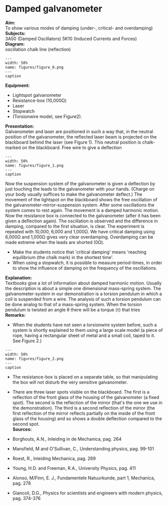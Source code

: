 # Damped galvanometer 
    
<b> Aim: </b>  
 To show various modes of damping (under-, critical- and overdamping)    
<b> Subjects: </b>  
 3A50 (Damped Oscillators) 5K10 (Induced Currents and Forces)   
<b> Diagram: </b>  
 oscillation chalk line (reflection)   
```{figure} figures/figure_0.png  
---  
width: 50%  
name: figures/figure_0.png  
---  
caption  
``` 
     
<b> Equipment: </b>  
 
 *  Lightspot galvanometer 
 *  Resistance-box (10,000Ω) 
 *  Laser 
 *  Stopwatch 
 *  (Torsionwire model, see Figure2).
     
<b> Presentation: </b>  
 Galvanometer and laser are positioned in such a way that, in the neutral position of the galvanometer, the reflected laser beam is projected on the blackboard behind the laser (see Figure 1). This neutral position is chalk-marked on the blackboard.   Free wire to give a deflection   
```{figure} figures/figure_1.png  
---  
width: 50%  
name: figures/figure_1.png  
---  
caption  
``` 
 Now the suspension system of the galvanometer is given a deflection by just touching the leads to the galvanometer with your hands. (Charge on your body usually suffices to make the galvanometer deflect.) The movement of the lightspot on the blackboard shows the free oscillation of the galvanometer-mirror-suspension system. After some oscillations the system comes to rest again. The movement is a damped harmonic motion. Now the resistance box is connected to the galvanometer (after it has been given a deflection again). The oscillation is observed and the difference in damping, compared to the first situation, is clear. The experiment is repeated with 10,000, 6,000 and 1,000Ω. We have critical damping using 6,000Ω and 1,000Ω gives very clear overdamping. Overdamping can be made extreme when the leads are shorted (0Ω). 
 *  Make the students notice that 'critical damping' means 'reaching equilibrium (the chalk mark) in the shortest time'. 
 *  When using a stopwatch, it is possible to measure period-times, in order to show the influence of damping on the frequency of the oscillations.
   
<b> Explanation: </b>  
 Textbooks give a lot of information about damped harmonic motion. Usually the description is about a simple one dimensional mass-spring system. The galvanometer-system in our demonstration is a torsion pendulum in which a coil is suspended from a wire. The analysis of such a torsion pendulum can be done analog to that of a mass-spring system. When the torsion pendulum is twisted an angle θ there will be a torque (τ) that tries     
<b> Remarks: </b>  
 
 *  When the students have not seen a torsionwire system before, such a system is shortly explained to them using a large scale model (a piece of rope, having a rectangular sheet of metal and a small coil, taped to it. See Figure 2.)    
```{figure} figures/figure_2.png  
---  
width: 50%  
name: figures/figure_2.png  
---  
caption  
``` 
 
 *  The resistance-box is placed on a separate table, so that manipulating the box will not disturb the very sensitive galvanometer. 
 *  There are three laser spots visible on the blackboard. The first is a reflection of the front glass of the housing of the galvanometer (a fixed spot). The second is the reflection of the mirror (that's the one we use in the demonstration). The third is a second reflection of the mirror (the first reflection of the mirror reflects partially on the inside of the front glass of the housing) and so shows a double deflection compared to the second
 spot.   
<b> Sources: </b>  
 
 *  Borghouts, A.N., Inleiding in de Mechanica, pag. 264 
 *  Mansfield, M and O'Sullivan, C., Understanding physics, pag. 99-101 
 *  Roest, R., Inleiding Mechanica, pag. 269 
 *  Young, H.D. and Freeman, R.A., University Physics, pag. 411 
 *  Alonso, M/Finn, E. J., Fundamentele Natuurkunde, part 1, Mechanica, pag. 278 
 *  Giancoli, D.G., Physics for scientists and engineers with modern physics, pag. 374-376
  